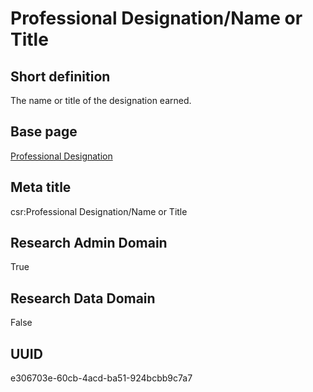 # Professional Designation/Name or Title
## Short definition
The name or title of the designation earned.
## Base page
[Professional Designation](https://github.com/EuroCRIS/CASRAI-Dictionairies/blob/main/Objects/Professional%20Designation.md)
## Meta title
csr:Professional Designation/Name or Title
## Research Admin Domain
True
## Research Data Domain
False
## UUID
e306703e-60cb-4acd-ba51-924bcbb9c7a7
